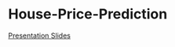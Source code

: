# House-Price-Prediction

[Presentation Slides](https://docs.google.com/presentation/d/1pW6j7frGVnCbQkE_b3UIxXUU9reXBz2kQZ4KnvG-7Hg/edit?usp=sharing)
